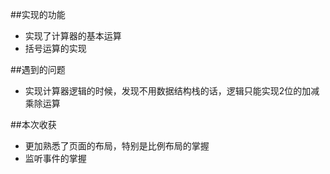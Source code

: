 ##实现的功能
* 实现了计算器的基本运算
* 括号运算的实现

##遇到的问题
* 实现计算器逻辑的时候，发现不用数据结构栈的话，逻辑只能实现2位的加减乘除运算

##本次收获
* 更加熟悉了页面的布局，特别是比例布局的掌握
* 监听事件的掌握